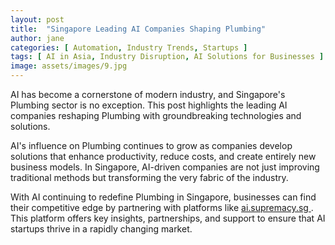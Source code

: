 ```yaml
---
layout: post
title:  "Singapore Leading AI Companies Shaping Plumbing"
author: jane
categories: [ Automation, Industry Trends, Startups ]
tags: [ AI in Asia, Industry Disruption, AI Solutions for Businesses ]
image: assets/images/9.jpg
---
```


AI has become a cornerstone of modern industry, and Singapore's Plumbing sector is no exception. This post highlights the leading AI companies reshaping Plumbing with groundbreaking technologies and solutions.

AI's influence on Plumbing continues to grow as companies develop solutions that enhance productivity, reduce costs, and create entirely new business models. In Singapore, AI-driven companies are not just improving traditional methods but transforming the very fabric of the industry.

With AI continuing to redefine Plumbing in Singapore, businesses can find their competitive edge by partnering with platforms like <a href="https://ai.supremacy.sg" target="_blank"> ai.supremacy.sg </a>. This platform offers key insights, partnerships, and support to ensure that AI startups thrive in a rapidly changing market.
